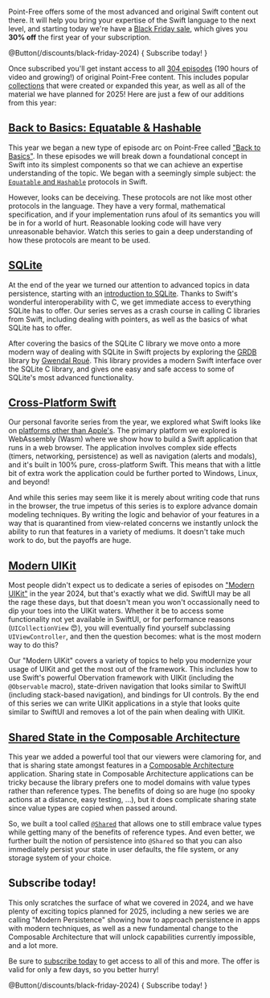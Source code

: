 Point-Free offers some of the most advanced and original Swift content out there. It will help you
bring your expertise of the Swift language to the next level, and starting today we're have a 
[Black Friday sale](/discounts/black-friday-2024), which gives you **30% off** the first year
of your subscription.

@Button(/discounts/black-friday-2024) {
  Subscribe today!
}

Once subscribed you'll get instant access to all [304 episodes][pf] (190 hours of video and
growing!) of original Point-Free content. This includes popular [collections][collections] that were
created or expanded this year, as well as all of the material we have planned for 2025! Here are 
just a few of our additions from this year:

## [Back to Basics: Equatable & Hashable][eq-hash-collection]

This year we began a new type of episode arc on Point-Free called 
["Back to Basics"][back-to-basics]. In these episodes we will break down a foundational concept in 
Swift into its simplest components so that we can achieve an expertise understanding of the topic. 
We began with a seemingly simple subject: the [`Equatable` and `Hashable`][eq-hash-collection] 
protocols in Swift.

However, looks can be deceiving. These protocols are not like most other protocols in the language.
They have a very formal, mathematical specification, and if your implementation runs afoul of its
semantics you will be in for a world of hurt. Reasonable looking code will have very unreasonable
behavior. Watch this series to gain a deep understanding of how these protocols are meant to be 
used.

[eq-hash-collection]: /collections/back-to-basics/equatable-and-hashable
[back-to-basics]: /collections/back-to-basics

## [SQLite][sqlite-collection]

At the end of the year we turned our attention to advanced topics in data persistence, starting
with an [introduction to SQLite][sqlite-collection]. Thanks to Swift's wonderful interoperability 
with C, we get immediate access to everything SQLite has to offer. Our series serves as a crash
course in calling C libraries from Swift, including dealing with pointers, as well as the basics
of what SQLite has to offer.

After covering the basics of the SQLite C library we move onto a more modern way of dealing with 
SQLite in Swift projects by exploring the [GRDB](http://github.com/groue/GRDB.swift) library
by [Gwendal Roué](http://github.com/groue). This library provides a modern Swift interface over
the SQLite C library, and gives one easy and safe access to some of SQLite's most advanced
functionality.

[sqlite-collection]: /collections/back-to-basics/sqlite

## [Cross-Platform Swift][cross-platform-collection]

Our personal favorite series from the year, we explored what Swift looks like on [platforms other
than Apple's][cross-platform-collection]. The primary platform we explored is WebAssembly (Wasm) 
where we show how to build a Swift application that runs in a web browser. The application involves 
complex side effects (timers, networking, persistence) as well as navigation (alerts and modals), 
and it's built in 100% pure, cross-platform Swift. This means that with a little bit of extra work 
the application could be further ported to Windows, Linux, and beyond!

And while this series may seem like it is merely about writing code that runs in the browser, the
true impetus of this series is to explore advance domain modeling techniques. By writing the logic
and behavior of your features in a way that is quarantined from view-related concerns we instantly
unlock the ability to run that features in a variety of mediums. It doesn't take much work to do,
but the payoffs are huge.  

[cross-platform-collection]: /collections/cross-platform-swift 

## [Modern UIKit][uikit-collection]

Most people didn't expect us to dedicate a series of episodes on ["Modern UIKit"][uikit-collection]
in the year 2024, but that's exactly what we did. SwiftUI may be all the rage these days, but that 
doesn't mean you won't occassionally need to dip your toes into the UIKit waters. Whether it be to 
access some functionality not yet available in SwiftUI, or for performance reasons 
(`UICollectionView` 😍), you will eventually find yourself subclassing `UIViewController`, and then
the question becomes: what is the most modern way to do this?

Our "Modern UIKit" covers a variety of topics to help you modernize your usage of UIKit and get
the most out of the framework. This includes how to use Swift's powerful Obervation framework with
UIKit (including the `@Observable` macro), state-driven navigation that looks similar to SwiftUI
(including stack-based navigation), and bindings for UI controls. By the end of this series we
can write UIKit applications in a style that looks quite similar to SwiftUI and removes a lot of
the pain when dealing with UIKit.

[uikit-collection]: /collections/uikit

## [Shared State in the Composable Architecture][sharing-collection]

This year we added a powerful tool that our viewers were clamoring for, and that is sharing state
amongst features in a [Composable Architecture][tca-gh] application. Sharing state in Composable
Architecture applications can be tricky because the library prefers one to model domains with
value types rather than reference types. The benefits of doing so are huge (no spooky actions at a
distance, easy testing, …), but it does complicate sharing state since value types are copied when 
passed around.

So, we built a tool called [`@Shared`][sharing-docs] that allows one to still embrace value types 
while getting many of the benefits of reference types. And even better, we further built the notion
of persistence into `@Shared` so that you can also immediately persist your state in user defaults,
the file system, or any storage system of your choice.  

[sharing-collection]: /collections/composable-architecture/sharing-and-persisting-state
[tca-gh]: http://github.com/pointfreeco/swift-composable-architecture
[sharing-docs]: https://pointfreeco.github.io/swift-composable-architecture/main/documentation/composablearchitecture/sharingstate

## Subscribe today!

This only scratches the surface of what we covered in 2024, and we have plenty of exciting topics 
planned for 2025, including a new series we are calling "Modern Persistence" showing how to approach
persistence in apps with modern techniques, as well as a new fundamental change to the Composable 
Architecture that will unlock capabilities currently impossible, and a lot more.

Be sure to [subscribe today][black-friday-sale] to get access to all of this and more. The
offer is valid for only a few days, so you better hurry!

[observation-collection]: /collections/swiftui/observation
[tca-1.0-blog]: /blog/posts/112-composable-architecture-1-0
[tca-1.0-collection]: /collections/composable-architecture/composable-architecture-1-0
[concurrency-extras-gh]: https://github.com/pointfreeco/swift-concurrency-extras
[reliable-testing-blog]: https://www.pointfree.co/blog/posts/110-reliably-testing-async-code-in-swift 
[reliable-testing]: https://www.pointfree.co/collections/concurrency/testing-async-code
[concurrency-collection]: https://www.pointfree.co/collections/concurrency
[realiable-testing-forums]: https://forums.swift.org/t/reliably-testing-code-that-adopts-swift-concurrency/57304
[scrumdinger]: https://developer.apple.com/tutorials/app-dev-training/transcribing-speech-to-text
[syncups]: http://github.com/pointfreeco/syncups 
[modern-swiftui]: https://www.pointfree.co/collections/swiftui/modern-swiftui
[observation-in-practice]: https://www.pointfree.co/collections/swiftui/observation/ep256-observation-in-practice
[pf]: /
[black-friday-sale]: http://pointfree.co/discounts/black-friday-2024
[collections]: /collections

@Button(/discounts/black-friday-2024) {
  Subscribe today!
}
